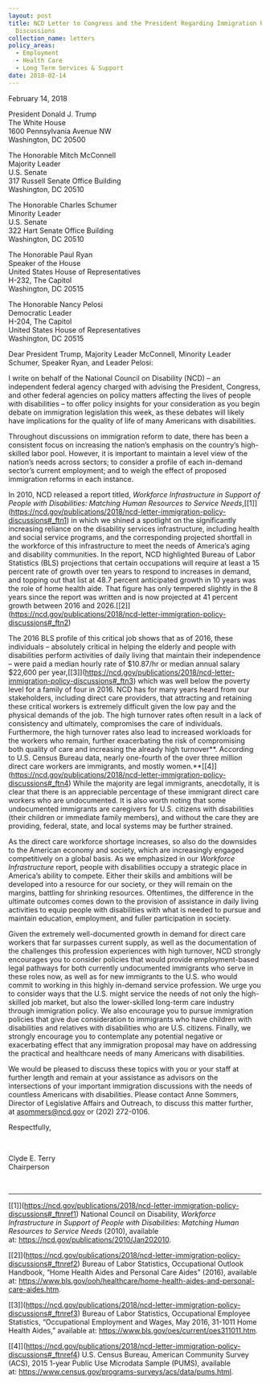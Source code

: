 ```yaml
---
layout: post
title: NCD Letter to Congress and the President Regarding Immigration Policy
  Discussions
collection_name: letters
policy_areas:
  - Employment
  - Health Care
  - Long Term Services & Support
date: 2018-02-14
---
```

February 14, 2018

President Donald J. Trump\
The White House\
1600 Pennsylvania Avenue NW\
Washington, DC 20500

The Honorable Mitch McConnell\
Majority Leader\
U.S. Senate\
317 Russell Senate Office Building\
Washington, DC 20510

The Honorable Charles Schumer\
Minority Leader\
U.S. Senate\
322 Hart Senate Office Building\
Washington, DC 20510

The Honorable Paul Ryan\
Speaker of the House\
United States House of Representatives\
H-232, The Capitol\
Washington, DC 20515

The Honorable Nancy Pelosi\
Democratic Leader\
H-204, The Capitol\
United States House of Representatives\
Washington, DC 20515

Dear President Trump, Majority Leader McConnell, Minority Leader Schumer, Speaker Ryan, and Leader Pelosi:

I write on behalf of the National Council on Disability (NCD) – an independent federal agency charged with advising the President, Congress, and other federal agencies on policy matters affecting the lives of people with disabilities – to offer policy insights for your consideration as you begin debate on immigration legislation this week, as these debates will likely have implications for the quality of life of many Americans with disabilities.

Throughout discussions on immigration reform to date, there has been a consistent focus on increasing the nation’s emphasis on the country’s high-skilled labor pool. However, it is important to maintain a level view of the nation’s needs across sectors; to consider a profile of each in-demand sector’s current employment; and to weigh the effect of proposed immigration reforms in each instance. 

In 2010, NCD released a report titled, *Workforce Infrastructure in Support of People with Disabilities: Matching Human Resources to Service Needs*,[\[1]](https://ncd.gov/publications/2018/ncd-letter-immigration-policy-discussions#_ftn1) in which we shined a spotlight on the significantly increasing reliance on the disability services infrastructure, including health and social service programs, and the corresponding projected shortfall in the workforce of this infrastructure to meet the needs of America’s aging and disability communities. In the report, NCD highlighted Bureau of Labor Statistics (BLS) projections that certain occupations will require at least a 15 percent rate of growth over ten years to respond to increases in demand, and topping out that list at 48.7 percent anticipated growth in 10 years was the role of home health aide. That figure has only tempered slightly in the 8 years since the report was written and is now projected at 41 percent growth between 2016 and 2026.[\[2]](https://ncd.gov/publications/2018/ncd-letter-immigration-policy-discussions#_ftn2)

The 2016 BLS profile of this critical job shows that as of 2016, these individuals – absolutely critical in helping the elderly and people with disabilities perform activities of daily living that maintain their independence – were paid a median hourly rate of $10.87/hr or median annual salary $22,600 per year,[\[3]](https://ncd.gov/publications/2018/ncd-letter-immigration-policy-discussions#_ftn3) which was well below the poverty level for a family of four in 2016. NCD has for many years heard from our stakeholders, including direct care providers, that attracting and retaining these critical workers is extremely difficult given the low pay and the physical demands of the job. The high turnover rates often result in a lack of consistency and ultimately, compromises the care of individuals. Furthermore, the high turnover rates also lead to increased workloads for the workers who remain, further exacerbating the risk of compromising both quality of care and increasing the already high turnover**. According to U.S. Census Bureau data, nearly one-fourth of the over three million direct care workers are immigrants, and mostly women.**[\[4]](https://ncd.gov/publications/2018/ncd-letter-immigration-policy-discussions#_ftn4) While the majority are legal immigrants, anecdotally, it is clear that there is an appreciable percentage of these immigrant direct care workers who are undocumented. It is also worth noting that some undocumented immigrants are caregivers for U.S. citizens with disabilities (their children or immediate family members), and without the care they are providing, federal, state, and local systems may be further strained. 

As the direct care workforce shortage increases, so also do the downsides to the American economy and society, which are increasingly engaged competitively on a global basis. As we emphasized in our *Workforce Infrastructure* report, people with disabilities occupy a strategic place in America’s ability to compete. Either their skills and ambitions will be developed into a resource for our society, or they will remain on the margins, battling for shrinking resources. Oftentimes, the difference in the ultimate outcomes comes down to the provision of assistance in daily living activities to equip people with disabilities with what is needed to pursue and maintain education, employment, and fuller participation in society.  

Given the extremely well-documented growth in demand for direct care workers that far surpasses current supply, as well as the documentation of the challenges this profession experiences with high turnover, NCD strongly encourages you to consider policies that would provide employment-based legal pathways for both currently undocumented immigrants who serve in these roles now, as well as for new immigrants to the U.S. who would commit to working in this highly in-demand service profession. We urge you to consider ways that the U.S. might service the needs of not only the high-skilled job market, but also the lower-skilled long-term care industry through immigration policy. We also encourage you to pursue immigration policies that give due consideration to immigrants who have children with disabilities and relatives with disabilities who are U.S. citizens. Finally, we strongly encourage you to contemplate any potential negative or exacerbating effect that any immigration proposal may have on addressing the practical and healthcare needs of many Americans with disabilities.

We would be pleased to discuss these topics with you or your staff at further length and remain at your assistance as advisors on the intersections of your important immigration discussions with the needs of countless Americans with disabilities. Please contact Anne Sommers, Director of Legislative Affairs and Outreach, to discuss this matter further, at [asommers@ncd.gov](mailto:asommers@ncd.gov) or (202) 272-0106.

Respectfully,

 

Clyde E. Terry\
Chairperson

  

- - -

[\[1]](https://ncd.gov/publications/2018/ncd-letter-immigration-policy-discussions#_ftnref1) National Council on Disability, *Workforce Infrastructure in Support of People with Disabilities: Matching Human Resources to Service Needs* (2010), available at: <https://ncd.gov/publications/2010/Jan202010>.

[\[2]](https://ncd.gov/publications/2018/ncd-letter-immigration-policy-discussions#_ftnref2) Bureau of Labor Statistics, Occupational Outlook Handbook, “Home Health Aides and Personal Care Aides” (2016), available at: <https://www.bls.gov/ooh/healthcare/home-health-aides-and-personal-care-aides.htm>.

[\[3]](https://ncd.gov/publications/2018/ncd-letter-immigration-policy-discussions#_ftnref3) Bureau of Labor Statistics, Occupational Employee Statistics, “Occupational Employment and Wages, May 2016, 31-1011 Home Health Aides,” available at: <https://www.bls.gov/oes/current/oes311011.htm>.

[\[4]](https://ncd.gov/publications/2018/ncd-letter-immigration-policy-discussions#_ftnref4) U.S. Census Bureau, American Community Survey (ACS), 2015 1-year Public Use Microdata Sample (PUMS), available at: <https://www.census.gov/programs-surveys/acs/data/pums.html>.